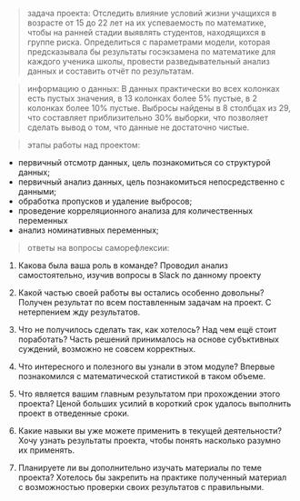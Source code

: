 > задача проекта: 
  Отследить влияние условий жизни учащихся в возрасте от 15 до 22 лет на их успеваемость по математике, чтобы на ранней стадии выявлять студентов, находящихся в группе риска. Определиться с параметрами модели, которая предсказывала бы результаты госэкзамена по математике для каждого ученика школы, провести разведывательный анализ данных и составить отчёт по результатам.

> информацию о данных: 
  В данных практически во всех колонках есть пустых значения, в 13 колонках более 5% пустые, в 2 колонках более 10% пустые.
  Выбросы найдены в 8 столбцах из 29, что составляет приблизительно 30% выборки, что позволяет сделать вывод о том, что данные не достаточно чистые.

> этапы работы над проектом:
  - первичный отсмотр данных, цель познакомиться со структурой данных;
  - первичный анализ данных, цель познакомиться непосредственно с данными;
  - обработка пропусков и удаление выбросов;
  - проведение корреляционного анализа для количественных переменных
  - aнализ номинативных переменных;

> ответы на вопросы саморефлексии:

1. Какова была ваша роль в команде?
     Проводил анализ самостоятельно, изучив вопросы в Slack по данному проекту

2. Какой частью своей работы вы остались особенно довольны?
     Получен результат по всем поставленным задачам на проект. С нетерпением жду результатов. 

3. Что не получилось сделать так, как хотелось? Над чем ещё стоит поработать?
     Часть решений принималось на основе субъктивных суждений, возможно не совсем корректных.

4. Что интересного и полезного вы узнали в этом модуле?
     Впервые познакомился с математической статистикой в таком объеме.

5. Что является вашим главным результатом при прохождении этого проекта?
      Ценой больших усилий в короткий срок удалось выполнить проект в отведенные сроки.

6. Какие навыки вы уже можете применить в текущей деятельности?
	  Хочу узнать результаты проекта, чтобы понять насколько разумно их применять.

7. Планируете ли вы дополнительно изучать материалы по теме проекта?
      Хотелось бы закрепить на практике полученный материал с возможностью проверки своих результатов с правильными.